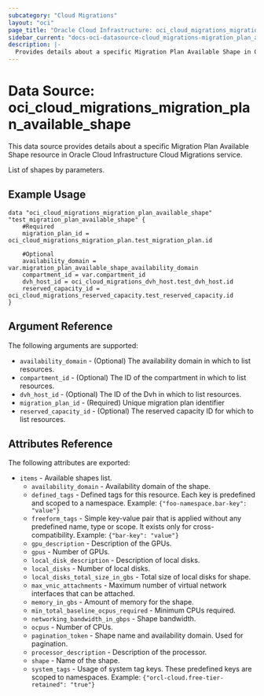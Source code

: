 ```yaml
---
subcategory: "Cloud Migrations"
layout: "oci"
page_title: "Oracle Cloud Infrastructure: oci_cloud_migrations_migration_plan_available_shape"
sidebar_current: "docs-oci-datasource-cloud_migrations-migration_plan_available_shape"
description: |-
  Provides details about a specific Migration Plan Available Shape in Oracle Cloud Infrastructure Cloud Migrations service
---
```


# Data Source: oci_cloud_migrations_migration_plan_available_shape
This data source provides details about a specific Migration Plan Available Shape resource in Oracle Cloud Infrastructure Cloud Migrations service.

List of shapes by parameters.

## Example Usage

```hcl
data "oci_cloud_migrations_migration_plan_available_shape" "test_migration_plan_available_shape" {
	#Required
	migration_plan_id = oci_cloud_migrations_migration_plan.test_migration_plan.id

	#Optional
	availability_domain = var.migration_plan_available_shape_availability_domain
	compartment_id = var.compartment_id
	dvh_host_id = oci_cloud_migrations_dvh_host.test_dvh_host.id
	reserved_capacity_id = oci_cloud_migrations_reserved_capacity.test_reserved_capacity.id
}
```

## Argument Reference

The following arguments are supported:

* `availability_domain` - (Optional) The availability domain in which to list resources.
* `compartment_id` - (Optional) The ID of the compartment in which to list resources.
* `dvh_host_id` - (Optional) The ID of the Dvh in which to list resources.
* `migration_plan_id` - (Required) Unique migration plan identifier
* `reserved_capacity_id` - (Optional) The reserved capacity ID for which to list resources.


## Attributes Reference

The following attributes are exported:

* `items` - Available shapes list.
    * `availability_domain` - Availability domain of the shape.
    * `defined_tags` - Defined tags for this resource. Each key is predefined and scoped to a namespace. Example: `{"foo-namespace.bar-key": "value"}`
    * `freeform_tags` - Simple key-value pair that is applied without any predefined name, type or scope. It exists only for cross-compatibility. Example: `{"bar-key": "value"}`
    * `gpu_description` - Description of the GPUs.
    * `gpus` - Number of GPUs.
    * `local_disk_description` - Description of local disks.
    * `local_disks` - Number of local disks.
    * `local_disks_total_size_in_gbs` - Total size of local disks for shape.
    * `max_vnic_attachments` - Maximum number of virtual network interfaces that can be attached.
    * `memory_in_gbs` - Amount of memory for the shape.
    * `min_total_baseline_ocpus_required` - Minimum CPUs required.
    * `networking_bandwidth_in_gbps` - Shape bandwidth.
    * `ocpus` - Number of CPUs.
    * `pagination_token` - Shape name and availability domain.  Used for pagination.
    * `processor_description` - Description of the processor.
    * `shape` - Name of the shape.
    * `system_tags` - Usage of system tag keys. These predefined keys are scoped to namespaces. Example: `{"orcl-cloud.free-tier-retained": "true"}` 
